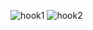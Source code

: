 ![hook1](https://user-images.githubusercontent.com/27843359/100569021-92493600-32ab-11eb-9a5c-4dcdf1699661.jpg)
![hook2](https://user-images.githubusercontent.com/27843359/100569024-92e1cc80-32ab-11eb-9bc3-01f0da625910.jpg)
